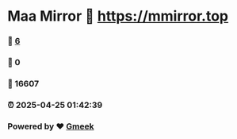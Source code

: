 # Maa Mirror :link: https://mmirror.top 
### :page_facing_up: [6](https://mmirror.top/tag.html) 
### :speech_balloon: 0 
### :hibiscus: 16607 
### :alarm_clock: 2025-04-25 01:42:39 
### Powered by :heart: [Gmeek](https://github.com/Meekdai/Gmeek)
